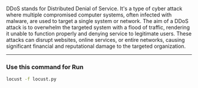 DDoS stands for Distributed Denial of Service. It's a type of cyber attack where multiple compromised computer systems, often infected with malware, are used to target a single system or network. The aim of a DDoS attack is to overwhelm the targeted system with a flood of traffic, rendering it unable to function properly and denying service to legitimate users. These attacks can disrupt websites, online services, or entire networks, causing significant financial and reputational damage to the targeted organization.

---

### Use this command for Run 

```bash 
locust -f locust.py
```